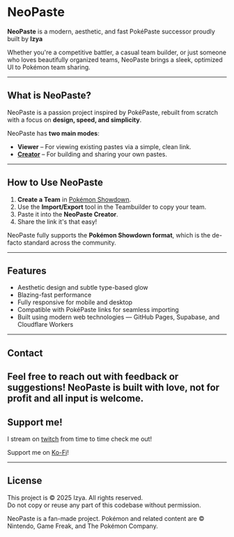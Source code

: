 #  NeoPaste

**NeoPaste** is a modern, aesthetic, and fast PokéPaste successor proudly built by **Izya**

Whether you're a competitive battler, a casual team builder, or just someone who loves beautifully organized teams, NeoPaste brings a sleek, optimized UI to Pokémon team sharing.

---

##  What is NeoPaste?

NeoPaste is a passion project inspired by PokéPaste, rebuilt from scratch with a focus on **design, speed, and simplicity**.

NeoPaste has **two main modes**:

-  **Viewer** – For viewing existing pastes via a simple, clean link.
-  [**Creator**](https://izyawastaken.github.io/NeoPaste/) – For building and sharing your own pastes.

---

##  How to Use NeoPaste

1. **Create a Team** in [Pokémon Showdown](https://play.pokemonshowdown.com/teambuilder).
2. Use the **Import/Export** tool in the Teambuilder to copy your team.
3. Paste it into the **NeoPaste Creator**.
4. Share the link it's that easy!

NeoPaste fully supports the **Pokémon Showdown format**, which is the de-facto standard across the community.

---

##  Features

-  Aesthetic design and subtle type-based glow
-  Blazing-fast performance
-  Fully responsive for mobile and desktop
-  Compatible with PokéPaste links for seamless importing
-  Built using modern web technologies — GitHub Pages, Supabase, and Cloudflare Workers

---

## Contact

Feel free to reach out with feedback or suggestions! NeoPaste is built with love, not for profit and all input is welcome. 
---
## Support me!

I stream on [twitch](https://www.twitch.tv/izyalovesgothmommies) from time to time check me out!

Support me on [Ko-Fi](https://ko-fi.com/izyalovesgothmommies)!

---
## License

This project is © 2025 Izya. All rights reserved.  
Do not copy or reuse any part of this codebase without permission.

NeoPaste is a fan-made project. Pokémon and related content are © Nintendo, Game Freak, and The Pokémon Company.
